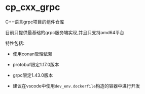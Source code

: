 # cp_cxx_grpc

C++语言grpc项目的组件仓库

目前只提供最基础的grpc服务端实现,并且只支持amd64平台

特性包括:

+ 使用conan管理依赖

+ protobuf限定1.17.0版本
+ grpc限定1.43.0版本

+ 建议在vscode中使用`dev_env.dockerfile`构造的容器中进行开发
